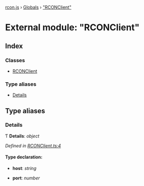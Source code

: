 [rcon.js](../README.md) › [Globals](../globals.md) › ["RCONClient"](_rconclient_.md)

# External module: "RCONClient"

## Index

### Classes

* [RCONClient](../classes/_rconclient_.rconclient.md)

### Type aliases

* [Details](_rconclient_.md#details)

## Type aliases

###  Details

Ƭ **Details**: *object*

*Defined in [RCONClient.ts:4](https://github.com/dylhack/rcon.js/blob/cb4e652/src/RCONClient.ts#L4)*

#### Type declaration:

* **host**: *string*

* **port**: *number*
